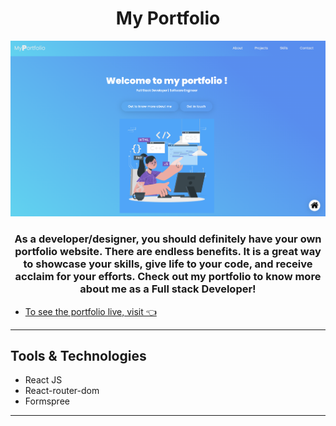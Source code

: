 <h1 align="center">My Portfolio</h1>

<div align="center" width="50">
  <img src="https://github.com/geekshikha/MyPortfolio/blob/main/src/assets/myportfolio.png?raw=true" alt="portfolio"  width="950"/>
</div>

<h3 align="center">As a developer/designer, you should definitely have your own portfolio website. There are endless benefits. It is a great way to showcase your skills, give life to your code, and receive acclaim for your efforts. Check out my portfolio to know more about me as a Full stack Developer!
</h3>

- [To see the portfolio live, visit 👈](https://shikhasingh-portfolio.netlify.app/)

---

## Tools & Technologies

- React JS
- React-router-dom
- Formspree

---
